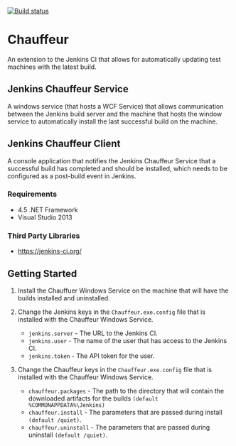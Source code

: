 [![Build status](https://ci.appveyor.com/api/projects/status/c46okqadhrke0at7/branch/master?svg=true)](https://ci.appveyor.com/project/Jumpercables/chauffeur/branch/master)

# Chauffeur #
An extension to the Jenkins CI that allows for automatically updating test machines with the latest build.

## Jenkins Chauffeur Service ##
A windows service (that hosts a WCF Service) that allows communication between the Jenkins build server and the machine that hosts the window service to automatically
install the last successful build on the machine.

## Jenkins Chauffeur Client ##
A console application that notifies the Jenkins Chauffeur Service that a successful build has completed and should be installed, which needs to be configured as a post-build event in Jenkins.

### Requirements ###
- 4.5 .NET Framework
- Visual Studio 2013

### Third Party Libraries ###
- https://jenkins-ci.org/ 


## Getting Started ##

1. Install the Chauffuer Windows Service on the machine that will have the builds installed and uninstalled.

2. Change the Jenkins keys in the `Chauffeur.exe.config` file that is installed with the Chauffeur Windows Service.

    - `jenkins.server` - The URL to the Jenkins CI.
    - `jenkins.user` - The name of the user that has access to the Jenkins CI.
    - `jenkins.token` - The API token for the user.     

3. Change the Chauffeur keys in the `Chauffeur.exe.config` file that is installed with the Chauffeur Windows Service.

    - `chauffeur.packages` - The path to the directory that will contain the downloaded artifacts for the builds `(default %COMMONAPPDATA%\Jenkins)`
    - `chauffeur.install` - The parameters that are passed during install `(default /quiet)`.
    - `chauffeur.uninstall` - The parameters that are passed during uninstall `(default /quiet)`.     
